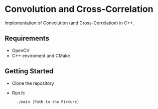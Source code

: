 # Convolution and Cross-Correlation

Implementation of Convolution (and Cross-Correlation) in C++.

## Requirements

* OpenCV
* C++ enviroment and CMake

## Getting Started

* Clone the repository

* Run it:

        ./main [Path to the Picture]